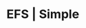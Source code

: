 # EFS | Simple

<!-- BEGINNING OF PRE-COMMIT-TERRAFORM DOCS HOOK -->
<!-- END OF PRE-COMMIT-TERRAFORM DOCS HOOK -->
